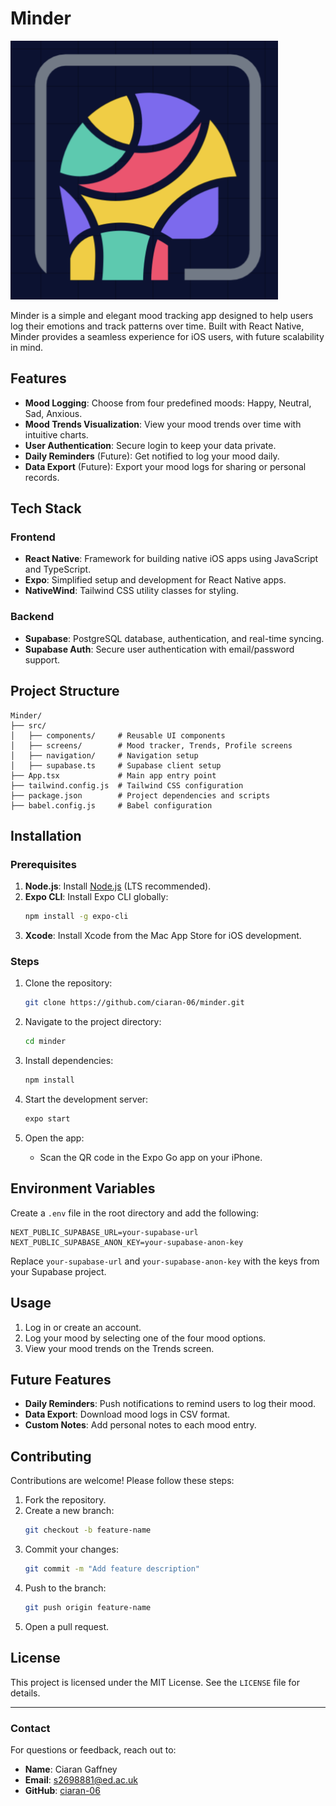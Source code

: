 # Minder

![Minder Logo](./src/assets/images/logo-circle.png)

Minder is a simple and elegant mood tracking app designed to help users log their emotions and track patterns over time. Built with React Native, Minder provides a seamless experience for iOS users, with future scalability in mind.

## Features

- **Mood Logging**: Choose from four predefined moods: Happy, Neutral, Sad, Anxious.
- **Mood Trends Visualization**: View your mood trends over time with intuitive charts.
- **User Authentication**: Secure login to keep your data private.
- **Daily Reminders** (Future): Get notified to log your mood daily.
- **Data Export** (Future): Export your mood logs for sharing or personal records.

## Tech Stack

### Frontend
- **React Native**: Framework for building native iOS apps using JavaScript and TypeScript.
- **Expo**: Simplified setup and development for React Native apps.
- **NativeWind**: Tailwind CSS utility classes for styling.

### Backend
- **Supabase**: PostgreSQL database, authentication, and real-time syncing.
- **Supabase Auth**: Secure user authentication with email/password support.

## Project Structure

```
Minder/
├── src/
│   ├── components/     # Reusable UI components
│   ├── screens/        # Mood tracker, Trends, Profile screens
│   ├── navigation/     # Navigation setup
│   ├── supabase.ts     # Supabase client setup
├── App.tsx             # Main app entry point
├── tailwind.config.js  # Tailwind CSS configuration
├── package.json        # Project dependencies and scripts
├── babel.config.js     # Babel configuration
```

## Installation

### Prerequisites
1. **Node.js**: Install [Node.js](https://nodejs.org/) (LTS recommended).
2. **Expo CLI**: Install Expo CLI globally:
   ```bash
   npm install -g expo-cli
   ```
3. **Xcode**: Install Xcode from the Mac App Store for iOS development.

### Steps
1. Clone the repository:
   ```bash
   git clone https://github.com/ciaran-06/minder.git
   ```
2. Navigate to the project directory:
   ```bash
   cd minder
   ```
3. Install dependencies:
   ```bash
   npm install
   ```
4. Start the development server:
   ```bash
   expo start
   ```

5. Open the app:
   - Scan the QR code in the Expo Go app on your iPhone.

## Environment Variables

Create a `.env` file in the root directory and add the following:

```env
NEXT_PUBLIC_SUPABASE_URL=your-supabase-url
NEXT_PUBLIC_SUPABASE_ANON_KEY=your-supabase-anon-key
```

Replace `your-supabase-url` and `your-supabase-anon-key` with the keys from your Supabase project.

## Usage

1. Log in or create an account.
2. Log your mood by selecting one of the four mood options.
3. View your mood trends on the Trends screen.

## Future Features

- **Daily Reminders**: Push notifications to remind users to log their mood.
- **Data Export**: Download mood logs in CSV format.
- **Custom Notes**: Add personal notes to each mood entry.

## Contributing

Contributions are welcome! Please follow these steps:

1. Fork the repository.
2. Create a new branch:
   ```bash
   git checkout -b feature-name
   ```
3. Commit your changes:
   ```bash
   git commit -m "Add feature description"
   ```
4. Push to the branch:
   ```bash
   git push origin feature-name
   ```
5. Open a pull request.

## License

This project is licensed under the MIT License. See the `LICENSE` file for details.

---

### Contact

For questions or feedback, reach out to:
- **Name**: Ciaran Gaffney
- **Email**: s2698881@ed.ac.uk
- **GitHub**: [ciaran-06](https://github.com/ciaran-06)
